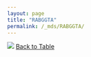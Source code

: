 ```yaml
---
layout: page
title: "RABGGTA"
permalink: /_mds/RABGGTA/
---
```


![](../../alns_9.28.22/aln_5HSAA087803_0.988.png?raw=true
)
[Back to Table](../../display)
